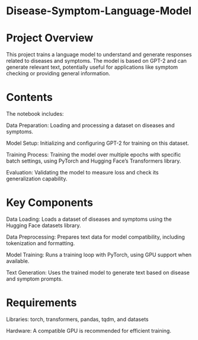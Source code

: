 # Disease-Symptom-Language-Model

# Project Overview

This project trains a language model to understand and generate responses related to diseases and symptoms. The model is based on GPT-2 and can generate relevant text, potentially useful for applications like symptom checking or providing general information.

# Contents

The notebook includes:

Data Preparation: Loading and processing a dataset on diseases and symptoms.

Model Setup: Initializing and configuring GPT-2 for training on this dataset.

Training Process: Training the model over multiple epochs with specific batch settings, using PyTorch and Hugging Face’s Transformers library.

Evaluation: Validating the model to measure loss and check its generalization capability.

# Key Components

Data Loading: Loads a dataset of diseases and symptoms using the Hugging Face datasets library.

Data Preprocessing: Prepares text data for model compatibility, including tokenization and formatting.

Model Training: Runs a training loop with PyTorch, using GPU support when available.

Text Generation: Uses the trained model to generate text based on disease and symptom prompts.

# Requirements

Libraries: torch, transformers, pandas, tqdm, and datasets

Hardware: A compatible GPU is recommended for efficient training.

